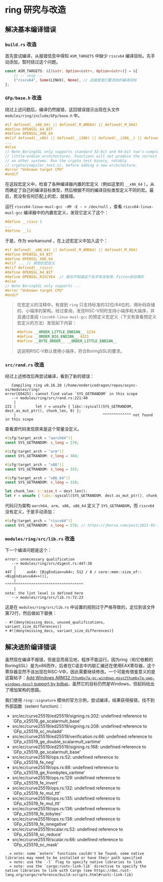 # ring 研究与改造

## 解决基本编译错误

### `build.rs` 改造

首先尝试编译，从报错信息中得知 `ASM_TARGETS` 中缺少 `riscv64` 编译目标。先手动添加，暂时绕过这个问题。

```rust
const ASM_TARGETS: &[(&str, Option<&str>, Option<&str>)] = &[
    // -- snip --
    ("riscv64", Some(LINUX), None), // 这就是我们要添加的编译目标
];
```

### `GFp/base.h` 改造

绕过上述问题后，编译仍然报错，这回错误提示出现在头文件 `modules/ring/include/GFp/base.h` 中。

```c
#if defined(__x86_64) || defined(_M_AMD64) || defined(_M_X64)
#define OPENSSL_64_BIT
#define OPENSSL_X86_64
#elif defined(__x86) || defined(__i386) || defined(__i386__) || defined(_M_IX86)
...
#else
// Note BoringSSL only supports standard 32-bit and 64-bit two's-complement,
// little-endian architectures. Functions will not produce the correct answer
// on other systems. Run the crypto_test binary, notably
// crypto/compiler_test.cc, before adding a new architecture.
#error "Unknown target CPU"
#endif
```

在这段宏定义中，检查了各种编译器内置的宏定义（例如这里的 `__x86_64` ），从而确定了自己的编译目标类型，然后根据不同的编译目标类型定义不同的宏。最后，若没有任何匹配上的宏，就报错。

运行 `riscv64-linux-musl-gcc -dM -E - < /dev/null` ，查看 `riscv64-linux-musl-gcc` 编译器中的内置宏定义，发现它定义了这个：

```c
#define __riscv 1
...
#define __li
```

于是，作为 workaround ，在上述宏定义中加入这个：

```c
#if defined(__x86_64) || defined(_M_AMD64) || defined(_M_X64)
#define OPENSSL_64_BIT
#define OPENSSL_X86_64
#elif ... // 其他的宏定义
#elif defined(__riscv)
#define OPENSSL_64_BIT
#define OPENSSL_RISCV64  // 我也不知道这个名字有没有用，Fitten自动填的
#else
// Note BoringSSL only supports ...
#error "Unknown target CPU"
#endif
```

> 在宏定义的注释中，有提到 `ring` 只支持标准的32位/64位的、用补码存储的、小端序的架构。经过查询，发现RISC-V同时支持小端序和大端序，并且通过查阅 `riscv64-linux-musl-gcc` 的预定义宏定义（下文有查看预定义宏定义的方法）发现如下内容：
>
> ```c
> #define __ORDER_LITTLE_ENDIAN__ 1234
> #define __ORDER_BIG_ENDIAN__ 4321
> #define __BYTE_ORDER__ __ORDER_LITTLE_ENDIAN__
> ```
>
> 这说明RISC-V默认使用小端序，符合BoringSSL的要求。

### `src/rand.rs` 改造

经过上述修改后再尝试编译，看到了新的错误：

```
   Compiling ring v0.16.20 (/home/endericedragon/repos/async-os/modules/ring)
error[E0425]: cannot find value `SYS_GETRANDOM` in this scope
   --> modules/ring/src/rand.rs:221:40
    |
221 |         let r = unsafe { libc::syscall(SYS_GETRANDOM, dest.as_mut_ptr(), chunk_len, 0) };
    |                                        ^^^^^^^^^^^^^ not found in this scope
```

查看源代码发现原来是这个常量没定义。

```rust
#[cfg(target_arch = "aarch64")]
const SYS_GETRANDOM: c_long = 278;

#[cfg(target_arch = "arm")]
const SYS_GETRANDOM: c_long = 384;

#[cfg(target_arch = "x86")]
const SYS_GETRANDOM: c_long = 355;

#[cfg(target_arch = "x86_64")]
const SYS_GETRANDOM: c_long = 318;

let chunk_len: c::size_t = dest.len();
let r = unsafe { libc::syscall(SYS_GETRANDOM, dest.as_mut_ptr(), chunk_len, 0) };
```

代码只为架构 `aarch64, arm, x86, x86_64` 定义了 `SYS_GETRANDOM`，而 `riscv64` 没有定义，于是手动添加：

```rust
#[cfg(target_arch = "riscv64")]
const SYS_GETRANDOM: c_long = 278; // https://jborza.com/post/2021-05-11-riscv-linux-syscalls/
```

### `modules/ring/src/lib.rs` 改造

下一个编译问题是这个：

```
error: unnecessary qualification
   --> modules/ring/src/digest.rs:447:38
    |
447 |     as64: [BigEndian<u64>; 512 / 8 / core::mem::size_of::<BigEndian<u64>>()],
    |                                      ^^^^^^^^^^^^^^^^^^^^^^^^^^^^^^^^^^^^
    |
note: the lint level is defined here
   --> modules/ring/src/lib.rs:72:23
```

这是在 `modules/ring/src/lib.rs` 中设置的规则过于严格导致的，定位到该文件第72行，然后做如下替换：

```
- #![deny(missing_docs, unused_qualifications, variant_size_differences)]
+ #![deny(missing_docs, variant_size_differences)]
```

## 解决进阶编译错误

虽然现在编译不报错，但是显而易见地，程序不能运行。因为ring（和它依赖的BoringSSL）是为x86而作，后者在C语言中内联汇编还在使用EAX寄存器，这个寄存器显然不该出现在RISC-V中，因此需要继续修改。一个可能有借鉴意义的是这篇帖子：[Add Windows ARM32 (`thumbv7a-pc-windows-msvc`/`thumbv7a-uwp-windows-msvc`) support by bdbai](https://github.com/briansmith/ring/pull/1767)。虽然它的目标仍然是Windows，但起码给出了增加架构的思路。

我们使用 `ring::signature` 模块的官方示例，尝试编译，结果获得报错，找不到外部函数（extern function）：

- src/ec/curve25519/ed25519/signing.rs:202: undefined reference to `GFp_x25519_ge_scalarmult_base'
- src/ec/curve25519/ed25519/signing.rs:208: undefined reference to `GFp_x25519_sc_muladd'
- src/ec/curve25519/ed25519/verification.rs:66: undefined reference to `GFp_x25519_ge_double_scalarmult_vartime'
- src/ec/curve25519/ed25519/signing.rs:168: undefined reference to `GFp_x25519_ge_scalarmult_base'
- src/ec/curve25519/ops.rs:52: undefined reference to `GFp_x25519_fe_neg'
- src/ec/curve25519/ops.rs:88: undefined reference to `GFp_x25519_ge_frombytes_vartime'
- src/ec/curve25519/ops.rs:129: undefined reference to `GFp_x25519_fe_invert'
- src/ec/curve25519/ops.rs:132: undefined reference to `GFp_x25519_fe_mul_ttt'
- src/ec/curve25519/ops.rs:135: undefined reference to `GFp_x25519_fe_mul_ttt'
- src/ec/curve25519/ops.rs:136: undefined reference to `GFp_x25519_fe_tobytes'
- src/ec/curve25519/ops.rs:138: undefined reference to `GFp_x25519_fe_isnegative'
- src/ec/curve25519/scalar.rs:52: undefined reference to `GFp_x25519_sc_reduce'
- src/ec/curve25519/scalar.rs:66: undefined reference to `GFp_x25519_sc_mask'

```
  = note: some `extern` functions couldn't be found; some native libraries may need to be installed or have their path specified
  = note: use the `-l` flag to specify native libraries to link
  = note: use the `cargo:rustc-link-lib` directive to specify the native libraries to link with Cargo (see https://doc.rust-lang.org/cargo/reference/build-scripts.html#rustc-link-lib)
```

